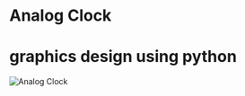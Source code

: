 # Analog Clock 
# graphics design using python
![Analog Clock](https://user-images.githubusercontent.com/72095437/181933660-1fed8e47-7914-46e3-a928-ea16733c6cb4.png)
